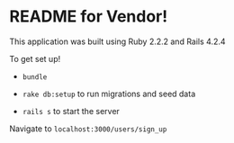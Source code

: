 # README for Vendor!

This application was built using Ruby 2.2.2 and Rails 4.2.4

To get set up!

* `bundle`

* `rake db:setup` to run migrations and seed data

* `rails s` to start the server

Navigate to `localhost:3000/users/sign_up`
